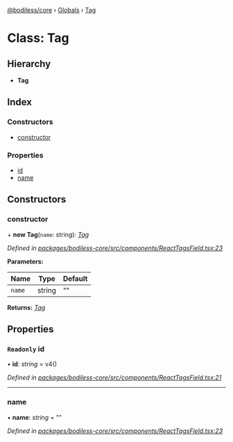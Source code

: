 [@bodiless/core](../README.md) › [Globals](../globals.md) › [Tag](tag.md)

# Class: Tag

## Hierarchy

* **Tag**

## Index

### Constructors

* [constructor](tag.md#constructor)

### Properties

* [id](tag.md#readonly-id)
* [name](tag.md#name)

## Constructors

###  constructor

\+ **new Tag**(`name`: string): *[Tag](tag.md)*

*Defined in [packages/bodiless-core/src/components/ReactTagsField.tsx:23](https://github.com/Guilherme-Almeida-Zeni/Bodiless-JS/blob/f8782b4b/packages/bodiless-core/src/components/ReactTagsField.tsx#L23)*

**Parameters:**

Name | Type | Default |
------ | ------ | ------ |
`name` | string | "" |

**Returns:** *[Tag](tag.md)*

## Properties

### `Readonly` id

• **id**: *string* = v4()

*Defined in [packages/bodiless-core/src/components/ReactTagsField.tsx:21](https://github.com/Guilherme-Almeida-Zeni/Bodiless-JS/blob/f8782b4b/packages/bodiless-core/src/components/ReactTagsField.tsx#L21)*

___

###  name

• **name**: *string* = ""

*Defined in [packages/bodiless-core/src/components/ReactTagsField.tsx:23](https://github.com/Guilherme-Almeida-Zeni/Bodiless-JS/blob/f8782b4b/packages/bodiless-core/src/components/ReactTagsField.tsx#L23)*
